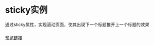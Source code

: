 # sticky实例
通过sticky属性，实现滚动页面，使其出现下一个标题推开上一个标题的效果

###
[预览链接](http://js.jirengu.com/detok/1/edit?html,css,output)
